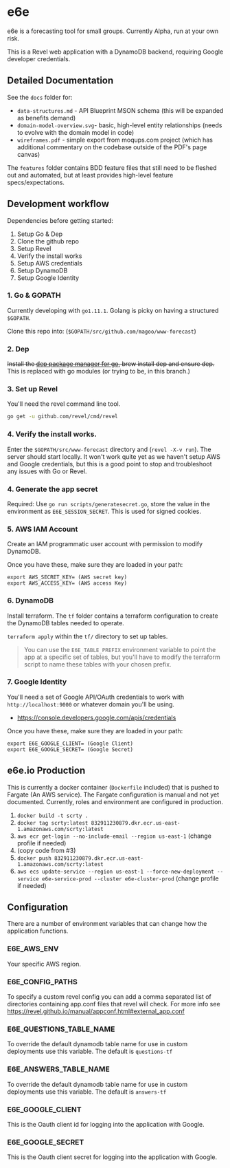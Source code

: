 # e6e
e6e is a forecasting tool for small groups. Currently Alpha, run at your own risk.

This is a Revel web application with a DynamoDB backend, requiring Google developer credentials.

## Detailed Documentation

See the `docs` folder for:
- `data-structures.md` - API Blueprint MSON schema (this will be expanded as benefits demand)
- `domain-model-overview.svg`- basic, high-level entity relationships (needs to evolve with the domain model in code)
- `wireframes.pdf` - simple export from moqups.com project (which has additional commentary on the codebase outside of the PDF's page canvas)

The `features` folder contains BDD feature files that still need to be fleshed out and automated, but at least provides high-level feature specs/expectations.


## Development workflow
Dependencies before getting started:

1) Setup Go & Dep
2) Clone the github repo
3) Setup Revel
4) Verify the install works
5) Setup AWS credentials
6) Setup DynamoDB
7) Setup Google Identity


### 1. Go & GOPATH
Currently developing with `go1.11.1`. Golang is picky on having a structured `$GOPATH`.

Clone this repo into: (`$GOPATH/src/github.com/magoo/www-forecast`)

### 2. Dep
~~Install the [dep package manager for go](https://github.com/golang/dep), brew install dep and ensure dep.~~
This is replaced with go modules (or trying to be, in this branch.)


### 3. Set up Revel
You'll need the revel command line tool.

```bash
go get -u github.com/revel/cmd/revel
```

### 4. Verify the install works.
Enter the `$GOPATH/src/www-forecast` directory and (`revel -X-v run`). The server should start locally. It won't work quite yet as we haven't setup AWS and Google credentials, but this is a good point to stop and troubleshoot any issues with Go or Revel.

### 4. Generate the app secret

Required: Use `go run scripts/generatesecret.go`, store the value in the environment as `E6E_SESSION_SECRET`. This is used for signed cookies.

### 5. AWS IAM Account
Create an IAM programmatic user account with permission to modify DynamoDB.

Once you have these, make sure they are loaded in your path:
```
export AWS_SECRET_KEY= (AWS secret key)
export AWS_ACCESS_KEY= (AWS access Key)
```

### 6. DynamoDB
Install terraform. The `tf` folder contains a terraform configuration to create the DynamoDB tables needed to operate.

`terraform apply` within the `tf/` directory to set up tables.

> You can use the `E6E_TABLE_PREFIX` environment variable to point the app at a specific set of tables, but you'll have to modify the terraform script to name these tables with your chosen prefix.

### 7. Google Identity
You'll need a set of Google API/OAuth credentials to work with `http://localhost:9000` or whatever domain you'll be using.

- https://console.developers.google.com/apis/credentials

Once you have these, make sure they are loaded in your path:
```
export E6E_GOOGLE_CLIENT= (Google Client)
export E6E_GOOGLE_SECRET= (Google Secret)
```

## e6e.io Production
This is currently a docker container (`Dockerfile` included) that is pushed to Fargate (An AWS service). The Fargate configuration is manual and not yet documented. Currently, roles and environment are configured in production.

1. `docker build -t scrty .`
2. `docker tag scrty:latest 832911230879.dkr.ecr.us-east-1.amazonaws.com/scrty:latest`
3. `aws ecr get-login --no-include-email --region us-east-1` (change profile if needed)
4. (copy code from #3)
5. `docker push 832911230879.dkr.ecr.us-east-1.amazonaws.com/scrty:latest`
6. `aws ecs update-service --region us-east-1 --force-new-deployment --service e6e-service-prod --cluster e6e-cluster-prod` (change profile if needed)

## Configuration
There are a number of environment variables that can change how the application functions.

### E6E_AWS_ENV
Your specific AWS region.

### E6E_CONFIG_PATHS
To specify a custom revel config you can add a comma separated list of directories containing app.conf files that revel will check. For more info see https://revel.github.io/manual/appconf.html#external_app.conf

### E6E_QUESTIONS_TABLE_NAME
To override the default dynamodb table name for use in custom deployments use this variable. The default is `questions-tf`

### E6E_ANSWERS_TABLE_NAME
To override the default dynamodb table name for use in custom deployments use this variable. The default is `answers-tf`

### E6E_GOOGLE_CLIENT
This is the Oauth client id for logging into the application with Google.

### E6E_GOOGLE_SECRET
This is the Oauth client secret for logging into the application with Google.
